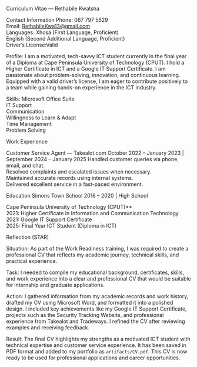 Curriculum Vitae — Rethabile Kwatsha

Contact Information
Phone: 067 797 5629  
Email: RethabileKwa13@gmail.com  
Languages:
Xhosa (First Language, Proficient)  
English (Second Additional Language, Proficient)  
Driver’s License:Valid  

Profile:
I am a motivated, tech-savvy ICT student currently in the final year of a Diploma at Cape Peninsula University of Technology (CPUT). I hold a Higher Certificate in ICT and a Google IT Support Certificate. I am passionate about problem-solving, innovation, and continuous learning. Equipped with a valid driver’s license, I am eager to contribute positively to a team while gaining hands-on experience in the ICT industry.

Skills:
Microsoft Office Suite    
IT Support  
Communication  
Willingness to Learn & Adapt  
Time Management  
Problem Solving  

Work Experience

Customer Service Agent — Takealot.com
October 2022 – January 2023 | September 2024 – January 2025
Handled customer queries via phone, email, and chat.  
Resolved complaints and escalated issues when necessary.  
Maintained accurate records using internal systems.  
Delivered excellent service in a fast-paced environment.  

Education
Simons Town School
2016 – 2020 | High School  

Cape Peninsula University of Technology (CPUT)**  
2021: Higher Certificate in Information and Communication Technology  
2021: Google IT Support Certificate  
2025: Final Year ICT Student (Diploma in ICT)  

Reflection (STAR)

Situation:
As part of the Work Readiness training, I was required to create a professional CV that reflects my academic journey, technical skills, and practical experience.  

Task: 
I needed to compile my educational background, certificates, skills, and work experience into a clear and professional CV that would be suitable for internship and graduate applications.  

Action:
I gathered information from my academic records and work history, drafted my CV using Microsoft Word, and formatted it into a polished design. I included key achievements like my Google IT Support Certificate, projects such as the Security Tracking Website, and professional experience from Takealot and Tradeways. I refined the CV after reviewing examples and receiving feedback.  

Result:
The final CV highlights my strengths as a motivated ICT student with technical expertise and customer service experience. It has been saved in PDF format and added to my portfolio as `artifacts/CV.pdf`. This CV is now ready to be used for professional applications and career opportunities.  
